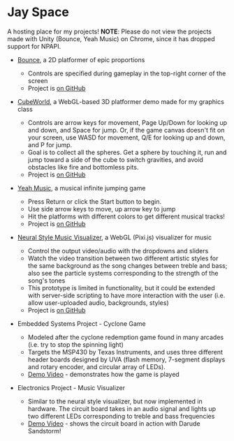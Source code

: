 Jay Space
===

A hosting place for my projects! **NOTE**: Please do not view the projects made with Unity (Bounce, Yeah Music) on Chrome, since it has dropped support for NPAPI.

* [Bounce](Bounce/bounce_web.html), a 2D platformer of epic proportions
	* Controls are specified during gameplay in the top-right corner of the screen
	* Project is [on GitHub](https://github.com/SebastianJay/Bounce-Game)

* [CubeWorld](CubeWorld/cube_main.html), a WebGL-based 3D platformer demo made for my graphics class
	* Controls are arrow keys for movement, Page Up/Down for looking up and down, and Space for jump. Or, if the game canvas doesn't fit on your screen, use WASD for movement, Q/E for looking up and down, and P for jump.
	* Goal is to collect all the spheres. Get a sphere by touching it, run and jump toward a side of the cube to switch gravities, and avoid obstacles like fire and bottomless pits.
	* Project is [on GitHub](https://github.com/SebastianJay/CubeWorld)

* [Yeah Music](YeahMusic/Web.html), a musical infinite jumping game
	* Press Return or click the Start button to begin.
	* Use side arrow keys to move, up arrow key to jump
	* Hit the platforms with different colors to get different musical tracks!
	* Project is [on GitHub](https://github.com/josephbaik/uva.hax0rs/)

* [Neural Style Music Visualizer](MusicVisual/index.html), a WebGL (Pixi.js) visualizer for music
	* Control the output video/audio with the dropdowns and sliders
	* Watch the video transition between two different artistic styles for the same background as the song changes between treble and bass; also see the particle systems corresponding to the strength of the song's tones
	* This prototype is limited in functionality, but it could be extended with server-side scripting to have more interaction with the user (i.e. allow user-uploaded audio, backgrounds, styles)
	* Project is [on GitHub](https://github.com/SebastianJay/NeuralStyle-Music/)

* Embedded Systems Project - Cyclone Game
	* Modeled after the cyclone redemption game found in many arcades (i.e. try to stop the spinning light)
	* Targets the MSP430 by Texas Instruments, and uses three different header boards designed by UVA (flash memory, 7-segment displays and rotary encoder, and circular array of LEDs).
	* [Demo Video](https://www.youtube.com/watch?v=iDDrdj2gOZ8) - demonstrates how the game is played

* Electronics Project - Music Visualizer
	* Similar to the neural style visualizer, but now implemented in hardware. The circuit board takes in an audio signal and lights up two different LEDs corresponding to treble and bass frequencies
	* [Demo Video](https://www.youtube.com/watch?v=cUGfNYyqKtA) - shows the circuit board in action with Darude Sandstorm!